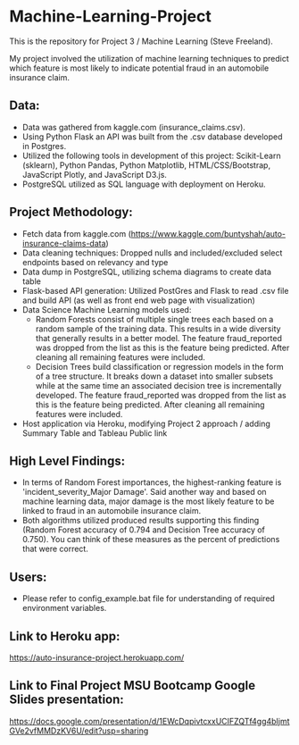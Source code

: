 # Machine-Learning-Project

This is the repository for Project 3 / Machine Learning (Steve Freeland).

My project involved the utilization of machine learning techniques to predict which feature is most likely to indicate potential fraud in an automobile insurance claim. 

## Data:

- Data was gathered from kaggle.com (insurance_claims.csv).
- Using Python Flask an API was built from the .csv database developed in Postgres.
- Utilized the following tools in development of this project: Scikit-Learn (sklearn), Python Pandas, Python Matplotlib, HTML/CSS/Bootstrap, JavaScript Plotly, and JavaScript D3.js.
- PostgreSQL utilized as SQL language with deployment on Heroku.

## Project Methodology:

- Fetch data from kaggle.com (https://www.kaggle.com/buntyshah/auto-insurance-claims-data)
- Data cleaning techniques: Dropped nulls and included/excluded select endpoints based on relevancy and type
- Data dump in PostgreSQL, utilizing schema diagrams to create data table
- Flask-based API generation: Utilized PostGres and Flask to read .csv file and build API (as well as front end web page with visualization)
- Data Science Machine Learning models used:
     - Random Forests consist of multiple single trees each based on a random sample of the training data. This results in a wide diversity that generally results in a better model. The feature fraud_reported was dropped from the list as this is the feature being predicted. After cleaning all remaining features were included.
     - Decision Trees build classification or regression models in the form of a tree structure. It breaks down a dataset into smaller subsets while at the same time an associated decision tree is incrementally developed. The feature fraud_reported was dropped from the list as this is the feature being predicted. After cleaning all remaining features were included.
- Host application via Heroku, modifying Project 2 approach / adding Summary Table and Tableau Public link

## High Level Findings:

- In terms of Random Forest importances, the highest-ranking feature is 'incident_severity_Major Damage'. Said another way and based on machine learning data, major damage is the most likely feature to be linked to fraud in an automobile insurance claim.
- Both algorithms utilized produced results supporting this finding (Random Forest accuracy of 0.794 and Decision Tree accuracy of 0.750). You can think of these measures as the percent of predictions that were correct.

## Users:	

- Please refer to config_example.bat file for understanding of required environment variables.

## Link to Heroku app:
https://auto-insurance-project.herokuapp.com/  

## Link to Final Project MSU Bootcamp Google Slides presentation:
https://docs.google.com/presentation/d/1EWcDqpivtcxxUCIFZQTf4gg4bIjmtGVe2vfMMDzKV6U/edit?usp=sharing
